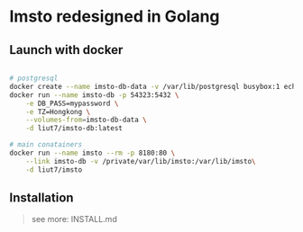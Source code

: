 # Imsto redesigned in Golang


## Launch with docker

```sh

# postgresql
docker create --name imsto-db-data -v /var/lib/postgresql busybox:1 echo imsto db data
docker run --name imsto-db -p 54323:5432 \
	-e DB_PASS=mypassword \
	-e TZ=Hongkong \
	--volumes-from=imsto-db-data \
	-d liut7/imsto-db:latest

# main conatainers
docker run --name imsto --rm -p 8180:80 \
	--link imsto-db -v /private/var/lib/imsto:/var/lib/imsto\
	-d liut7/imsto

```

## Installation

> see more: INSTALL.md

